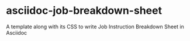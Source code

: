 # asciidoc-job-breakdown-sheet
A template along with its CSS to write Job Instruction Breakdown Sheet in Asciidoc
